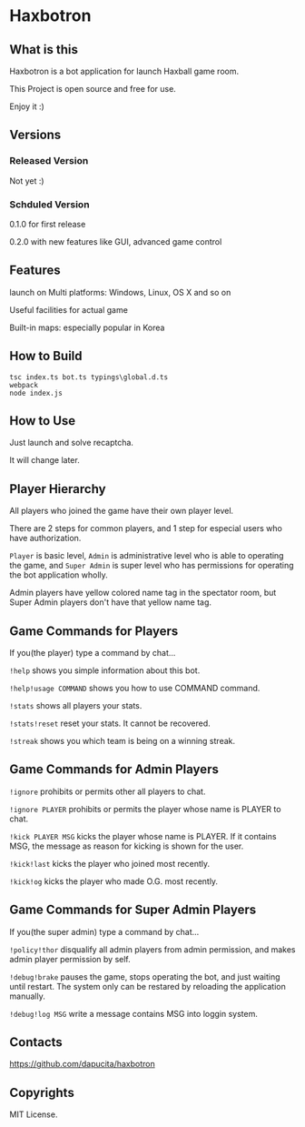 # Haxbotron

## What is this
Haxbotron is a bot application for launch Haxball game room.

This Project is open source and free for use.

Enjoy it :)

## Versions
### Released Version
Not yet :)

### Schduled Version
0.1.0 for first release

0.2.0 with new features like GUI, advanced game control

## Features
launch on Multi platforms: Windows, Linux, OS X and so on

Useful facilities for actual game

Built-in maps: especially popular in Korea


## How to Build
```
tsc index.ts bot.ts typings\global.d.ts
webpack
node index.js
```

## How to Use
Just launch and solve recaptcha.

It will change later.

## Player Hierarchy

All players who joined the game have their own player level.

There are 2 steps for common players, and 1 step for especial users who have authorization.

`Player` is basic level, `Admin` is administrative level who is able to operating the game, and `Super Admin` is super level who has permissions for operating the bot application wholly.

Admin players have yellow colored name tag in the spectator room, but Super Admin players don't have that yellow name tag.

## Game Commands for Players
If you(the player) type a command by chat...

`!help` shows you simple information about this bot.

`!help!usage COMMAND` shows you how to use COMMAND command.

`!stats` shows all players your stats.

`!stats!reset` reset your stats. It cannot be recovered.

`!streak` shows you which team is being on a winning streak.

## Game Commands for Admin Players
`!ignore` prohibits or permits other all players to chat.

`!ignore PLAYER` prohibits or permits the player whose name is PLAYER to chat.

`!kick PLAYER MSG` kicks the player whose name is PLAYER. If it contains MSG, the message as reason for kicking is shown for the user.

`!kick!last` kicks the player who joined most recently.

`!kick!og` kicks the player who made O.G. most recently.

## Game Commands for Super Admin Players

If you(the super admin) type a command by chat...

`!policy!thor` disqualify all admin players from admin permission, and makes admin player permission by self.

`!debug!brake` pauses the game, stops operating the bot, and just waiting until restart. The system only can be restared by reloading the application manually.

`!debug!log MSG` write a message contains MSG into loggin system.

## Contacts
https://github.com/dapucita/haxbotron

## Copyrights
MIT License.